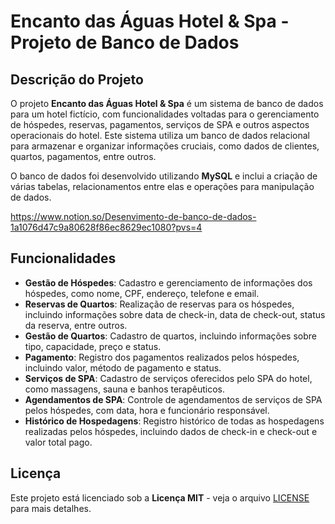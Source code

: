 # Encanto das Águas Hotel & Spa - Projeto de Banco de Dados

## Descrição do Projeto

O projeto **Encanto das Águas Hotel & Spa** é um sistema de banco de dados para um hotel fictício, com funcionalidades voltadas para o gerenciamento de hóspedes, reservas, pagamentos, serviços de SPA e outros aspectos operacionais do hotel. Este sistema utiliza um banco de dados relacional para armazenar e organizar informações cruciais, como dados de clientes, quartos, pagamentos, entre outros.

O banco de dados foi desenvolvido utilizando **MySQL** e inclui a criação de várias tabelas, relacionamentos entre elas e operações para manipulação de dados.

https://www.notion.so/Desenvimento-de-banco-de-dados-1a1076d47c9a80628f86ec8629ec1080?pvs=4

## Funcionalidades

- **Gestão de Hóspedes**: Cadastro e gerenciamento de informações dos hóspedes, como nome, CPF, endereço, telefone e email.
- **Reservas de Quartos**: Realização de reservas para os hóspedes, incluindo informações sobre data de check-in, data de check-out, status da reserva, entre outros.
- **Gestão de Quartos**: Cadastro de quartos, incluindo informações sobre tipo, capacidade, preço e status.
- **Pagamento**: Registro dos pagamentos realizados pelos hóspedes, incluindo valor, método de pagamento e status.
- **Serviços de SPA**: Cadastro de serviços oferecidos pelo SPA do hotel, como massagens, sauna e banhos terapêuticos.
- **Agendamentos de SPA**: Controle de agendamentos de serviços de SPA pelos hóspedes, com data, hora e funcionário responsável.
- **Histórico de Hospedagens**: Registro histórico de todas as hospedagens realizadas pelos hóspedes, incluindo dados de check-in e check-out e valor total pago.

## Licença

Este projeto está licenciado sob a **Licença MIT** - veja o arquivo [LICENSE](LICENSE) para mais detalhes.
